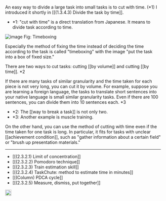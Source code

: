 
An easy way to divide a large task into small tasks is to cut with time. (*1)
I introduced it shortly in [[(1.3.4.3) Divide the task by time]].

- *1: "cut with time" is a direct translation from Japanese. It means to divide task according to time.

![image](https://gyazo.com/536172a46e2f352a0a5085e57382432c/thumb/1000)
Fig: Timeboxing

Especially the method of fixing the time instead of deciding the time according to the task is called "timeboxing" with the image "put the task into a box of fixed size."

There are two ways to cut tasks: cutting [[by volume]] and cutting [[by time]]. *2

If there are many tasks of similar granularity and the time taken for each piece is not very long, you can cut it by volume. For example, suppose you are learning a foreign language, the tasks to translate short sentences into your native language is small similar granularity tasks. Even if there are 100 sentences, you can divide them into 10 sentences each. *3

- *2: The [[way to break a task]] is not only two.
- *3:  Another example is muscle training.


On the other hand, you can use the method of cutting with time even if the time taken for one task is long. In particular, it fits for tasks with unclear [[achievement condition]], such as "gather information about a certain field" or "brush up presentation materials."

---

- [[(2.3.2.1) Limit of concentration]]
- [[(2.3.2.2) Pomodoro technique]]
- [[(2.3.2.3) Train estimation skill]]
- [[(2.3.2.4) TaskChute: method to estimate time in minutes]]
- [[(Column) PDCA cycle]]
- [[(2.3.2.5) Measure, dismiss, put together]]

<img src='https://scrapbox.io/api/pages/nishio/en/icon' alt='en.icon' height="19.5"/>